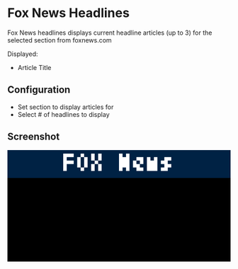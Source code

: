 # Fox News Headlines

Fox News headlines displays current headline articles (up to 3) for the selected section from foxnews.com

Displayed:

- Article Title

## Configuration
- Set section to display articles for
- Select # of headlines to display

## Screenshot

![](fox_news.gif)
